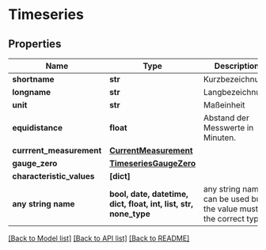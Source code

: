 # Timeseries


## Properties
Name | Type | Description | Notes
------------ | ------------- | ------------- | -------------
**shortname** | **str** | Kurzbezeichnung | [optional] 
**longname** | **str** | Langbezeichnung | [optional] 
**unit** | **str** | Maßeinheit | [optional] 
**equidistance** | **float** | Abstand der Messwerte in Minuten. | [optional] 
**currrent_measurement** | [**CurrentMeasurement**](CurrentMeasurement.md) |  | [optional] 
**gauge_zero** | [**TimeseriesGaugeZero**](TimeseriesGaugeZero.md) |  | [optional] 
**characteristic_values** | **[dict]** |  | [optional] 
**any string name** | **bool, date, datetime, dict, float, int, list, str, none_type** | any string name can be used but the value must be the correct type | [optional]

[[Back to Model list]](../README.md#documentation-for-models) [[Back to API list]](../README.md#documentation-for-api-endpoints) [[Back to README]](../README.md)


